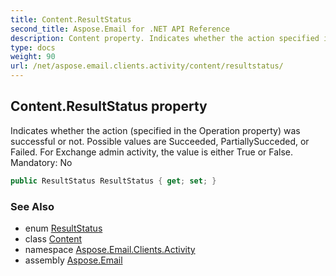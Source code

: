 ```yaml
---
title: Content.ResultStatus
second_title: Aspose.Email for .NET API Reference
description: Content property. Indicates whether the action specified in the Operation property was successful or not. Possible values are Succeeded PartiallySucceded or Failed. For Exchange admin activity the value is either True or False. Mandatory No
type: docs
weight: 90
url: /net/aspose.email.clients.activity/content/resultstatus/
---
```

## Content.ResultStatus property

Indicates whether the action (specified in the Operation property) was successful or not. Possible values are Succeeded, PartiallySucceded, or Failed. For Exchange admin activity, the value is either True or False. Mandatory: No

```csharp
public ResultStatus ResultStatus { get; set; }
```

### See Also

* enum [ResultStatus](../../resultstatus/)
* class [Content](../)
* namespace [Aspose.Email.Clients.Activity](../../content/)
* assembly [Aspose.Email](../../../)


